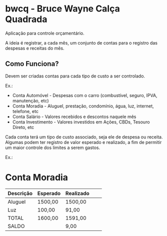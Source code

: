 # bwcq - Bruce Wayne Calça Quadrada

Aplicação para controle orçamentário.

A ideia é registrar, a cada mês, um conjunto de contas para o registro das despesas e receitas do mês.


## Como Funciona?

Devem ser criadas contas para cada tipo de custo a ser controlado.

Ex.:

* Conta Automóvel - Despesas com o carro (combustível, seguro, IPVA, manutenção, etc)
* Conta Moradia - Aluguel, prestação, condomínio, água, luz, internet, telefone, etc
* Conta Salário - Valores recebidos e descontos naquele mês
* Conta Investimento - Valores investidos em Ações, CBDs, Tesouro Direto, etc

Cada conta terá um tipo de custo associado, seja ele de despesa ou receita. Algumas podem ter registro
de valor esperado e realizado, a fim de permitir um maior controle dos limites a serem gastos.

Ex.:

Conta Moradia
==============

| Descrição | Esperado | Realizado |   |   |
|-----------|----------|-----------|---|---|
| Aluguel   | 1500,00  | 1500,00   |   |   |
| Luz       | 100,00   |   91,00   |   |   |
| TOTAL     | 1600,00  | 1591,00   |   |   |
| SALDO     |          |    9,00   |   |   |
